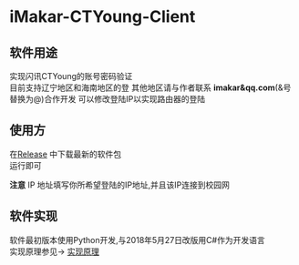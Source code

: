#  iMakar-CTYoung-Client

## 软件用途
  实现闪讯CTYoung的账号密码验证  
  目前支持辽宁地区和海南地区的登
  其他地区请与作者联系 **imakar&qq.com**(&号替换为@)合作开发
  可以修改登陆IP以实现路由器的登陆  


## 使用方
  在[Release](https://github.com/still-night/iMakar-CTYoung-Client/releases) 中下载最新的软件包  
  运行即可  

  **注意**
  IP 地址填写你所希望登陆的IP地址,并且该IP连接到校园网  
  

## 软件实现
  软件最初版本使用Python开发,与2018年5月27日改版用C#作为开发语言  
  实现原理参见-> [实现原理](https://blog.csdn.net/still_night/article/details/77684059)



